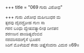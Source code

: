 +++
title = "069 ಗುರು ವಿರೋಧ"

+++
ಗುರು ವಿರೋಧ ಮಹೀಬುಧರ ಮ  
ತ್ಸರವು ದೈವದ್ರೋಹ ಗುಣ ಸಾ   
ಗರನ ಬಂಧು ದ್ವೇಷವತ್ಯಾಲೀಢ ದೀನತನ   
ಶರಣಜನ ಪಾಂಡಿತ್ಯವೆಂಬಿವ   
ನರವರಿಸದಂಗೈಸೆ ಭೂಪನ   
ಸಿರಿಗೆ ಮೊಳೆಯದೆ ಕೇಡು ಚಿತ್ತೈಸೆಂದನಾ ವಿದುರ   ॥69॥